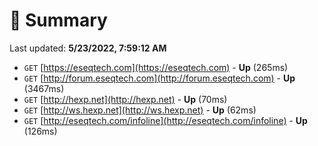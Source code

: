 # 📖 Summary
Last updated: **5/23/2022, 7:59:12 AM**

- `GET` [https://eseqtech.com](https://eseqtech.com) - **Up** (265ms)
- `GET` [http://forum.eseqtech.com](http://forum.eseqtech.com) - **Up** (3467ms)
- `GET` [http://hexp.net](http://hexp.net) - **Up** (70ms)
- `GET` [http://ws.hexp.net](http://ws.hexp.net) - **Up** (62ms)
- `GET` [http://eseqtech.com/infoline](http://eseqtech.com/infoline) - **Up** (126ms)

